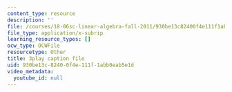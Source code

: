 ```yaml
---
content_type: resource
description: ''
file: /courses/18-06sc-linear-algebra-fall-2011/930be13c82400f4e111f1abb0eab5e1d_55AoWKZZtww.srt
file_type: application/x-subrip
learning_resource_types: []
ocw_type: OCWFile
resourcetype: Other
title: 3play caption file
uid: 930be13c-8240-0f4e-111f-1abb0eab5e1d
video_metadata:
  youtube_id: null
---
```

